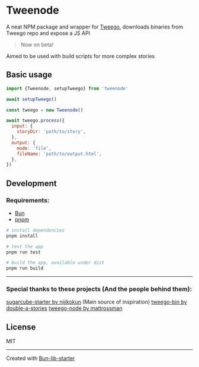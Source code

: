 # Tweenode

A neat NPM package and wrapper for [Tweego](https://github.com/tmedwards/tweego), downloads binaries from Tweego repo and expose a JS API

> Now on beta!

Aimed to be used with build scripts for more complex stories

## Basic usage

```js
import {Tweenode, setupTweego} from 'tweenode'

await setupTweego()

const tweego = new Tweenode()

await tweego.process({
  input: {
    storyDir: 'path/to/story',
  },
  output: {
    mode: 'file',
    fileName: 'path/to/output.html',
  },
})

```

## Development

### Requirements:

- [Bun](bun.sh)
- [pnpm](pnpm.io)

```bash
# install dependencies
pnpm install

# test the app
pnpm run test

# build the app, available under dist
pnpm run build
```
---
### Special thanks to these projects (And the people behind them):


[sugarcube-starter by nijikokun](https://github.com/nijikokun/sugarcube-starter/) (Main source of inspiration)
[tweego-bin by double-a-stories](https://github.com/double-a-stories/tweego-bin)
[tweego-node by mattrossman](https://github.com/mattrossman/tweego-node)

## License

MIT

---

Created with [Bun-lib-starter](https://github.com/wobsoriano/bun-lib-starter)